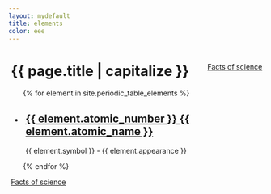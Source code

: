```yaml
---
layout: mydefault
title: elements
color: eee
---
```

<div  style="background-color: #{{ page.color }}; padding: 0 2px 0 5px;">
<a style="float: right;" href=" {{ '/facts_of_science.html' | relative_url }}" >Facts of science</a>
<h1>{{ page.title | capitalize }}</h1>

<ul class="b8t_list">
  {% for element in site.periodic_table_elements %}
    <li style="background-color: #{{ element.color }}; padding: 0 2px 0 5px;">
      <h2>
        <a href="{{ element.url | relative_url}}">
            {{ element.atomic_number }} {{ element.atomic_name }}
        </a>
      </h2>
      <p>{{ element.symbol }} - {{ element.appearance }}</p>
    </li>
  {% endfor %}
</ul>
<div class="pagination">
    <a class="pagination" href=" {{ '/facts_of_science.html' | relative_url }}" >Facts of science</a>
</div>
</div>

